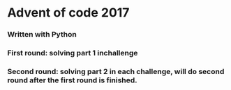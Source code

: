 # Advent of code 2017
### Written with Python
### First round: solving part 1 inchallenge
### Second round: solving part 2 in each challenge, will do second round after the first round is finished.
